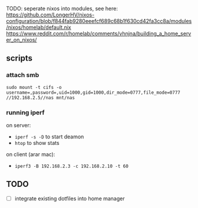 TODO: seperate nixos into modules, see here:
https://github.com/LongerHV/nixos-configuration/blob/f844fab9280eeefcf689c68b1f630cd42fa3cc8a/modules/nixos/homelab/default.nix
https://www.reddit.com/r/homelab/comments/vhnjna/building_a_home_server_on_nixos/




## scripts

### attach smb

`sudo mount -t cifs -o username=,password=,uid=1000,gid=1000,dir_mode=0777,file_mode=0777 //192.168.2.5//nas mnt/nas`

### running iperf

on server:

- `iperf -s -D` to start deamon
- `htop` to show stats

on client (arar mac):

- `iperf3 -B 192.168.2.3 -c 192.168.2.10 -t 60 `

## TODO

- [ ] integrate existing dotfiles into home manager
